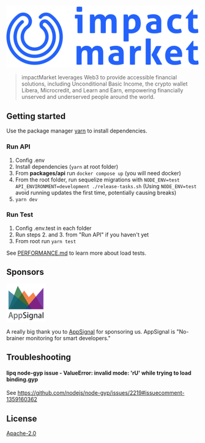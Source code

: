 <div align="center">
    <img src="logo.png">
</div>

> impactMarket leverages Web3 to provide accessible financial solutions, including Unconditional Basic Income, the crypto wallet Libera, Microcredit, and Learn and Earn, empowering financially unserved and underserved people around the world.

## Getting started

Use the package manager [yarn](https://yarnpkg.com/) to install dependencies.

### Run API

1. Config .env
2. Install dependencies (`yarn` at root folder)
3. From **packages/api** run `docker compose up` (you will need docker)
4. From the root folder, run sequelize migrations with `NODE_ENV=test API_ENVIRONMENT=development ./release-tasks.sh` (Using `NODE_ENV=test` avoid running updates the first time, potentially causing breaks)
5. `yarn dev`

### Run Test

1. Config .env.test in each folder
2. Run steps 2. and 3. from "Run API" if you haven't yet
3. From root run `yarn test`

See [PERFORMANCE.md](./PERFORMANCE.md) to learn more about load tests.

## Sponsors
<img height="100" src="appSignal.png">

A really big thank you to [AppSignal](https://appsignal.com/) for sponsoring us. AppSignal is "No-brainer monitoring for smart developers."

## Troubleshooting

#### lipq node-gyp issue - ValueError: invalid mode: 'rU' while trying to load binding.gyp
See https://github.com/nodejs/node-gyp/issues/2219#issuecomment-1359160362

## License

[Apache-2.0](LICENSE)

